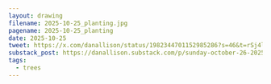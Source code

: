 ```yaml
---
layout: drawing
filename: 2025-10-25_planting.jpg
pagename: 2025-10-25_planting
date: 2025-10-25
tweet: https://x.com/danallison/status/1982344701152985286?s=46&t=rSj4lfN15462dDARiAHlfA
substack_post: https://danallison.substack.com/p/sunday-october-26-2025
tags:
  - trees
---
```

